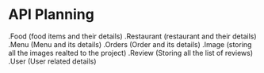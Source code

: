 # API Planning

.Food (food items and their details)
.Restaurant (restaurant and their details)
.Menu (Menu and its details)
.Orders (Order and its details)
.Image (storing all the images realted to the project)
.Review (Storing all the list of reviews)
.User (User related details)
 